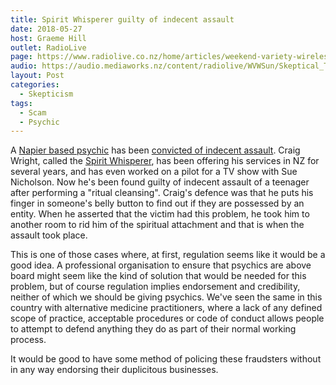 ```yaml
---
title: Spirit Whisperer guilty of indecent assault
date: 2018-05-27
host: Graeme Hill
outlet: RadioLive
page: https://www.radiolive.co.nz/home/articles/weekend-variety-wireless/2018/05/skeptical-thoughts--flat-earthers--lochness-monster.html
audio: https://audio.mediaworks.nz/content/radiolive/WVWSun/Skeptical_Thoughts_27_05.mp3
layout: Post
categories:
  - Skepticism
tags:
  - Scam
  - Psychic
---
```


A [Napier based psychic](https://www.eventfinda.co.nz/2017/messages-from-the-other-side/napier) has been [convicted of indecent assault](https://www.stuff.co.nz/national/crime/104132866/spiritual-medium-found-guilty-of-indecently-assaulting-teen-during-cleansing-ritual). Craig Wright, called the [Spirit Whisperer](https://www.facebook.com/Craig-Wright-spirit-whisperer-363478993810326/), has been offering his services in NZ for several years, and has even worked on a pilot for a TV show with Sue Nicholson. Now he's been found guilty of indecent assault of a teenager after performing a "ritual cleansing". Craig's defence was that he puts his finger in someone's belly button to find out if they are possessed by an entity. When he asserted that the victim had this problem, he took him to another room to rid him of the spiritual attachment and that is when the assault took place.

<!-- more -->

This is one of those cases where, at first, regulation seems like it would be a good idea. A professional organisation to ensure that psychics are above board might seem like the kind of solution that would be needed for this problem, but of course regulation implies endorsement and credibility, neither of which we should be giving psychics. We've seen the same in this country with alternative medicine practitioners, where a lack of any defined scope of practice, acceptable procedures or code of conduct allows people to attempt to defend anything they do as part of their normal working process.

It would be good to have some method of policing these fraudsters without in any way endorsing their duplicitous businesses.
